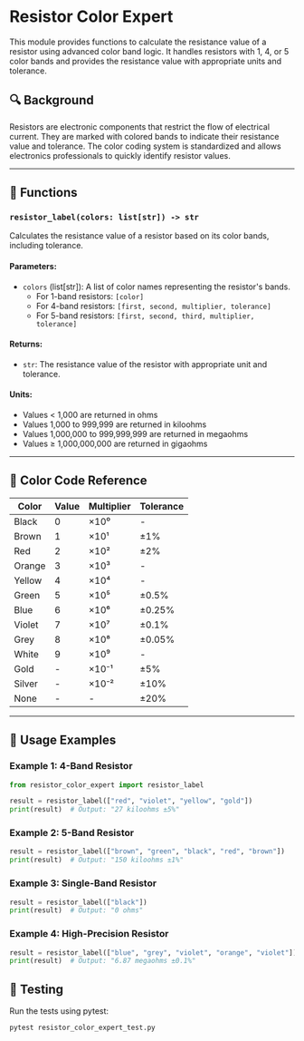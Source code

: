 # Resistor Color Expert

This module provides functions to calculate the resistance value of a resistor using advanced color band logic. It handles resistors with 1, 4, or 5 color bands and provides the resistance value with appropriate units and tolerance.

## 🔍 Background

Resistors are electronic components that restrict the flow of electrical current. They are marked with colored bands to indicate their resistance value and tolerance. The color coding system is standardized and allows electronics professionals to quickly identify resistor values.

---

## 📝 Functions

### `resistor_label(colors: list[str]) -> str`
Calculates the resistance value of a resistor based on its color bands, including tolerance.

#### Parameters:
- `colors` (list[str]): A list of color names representing the resistor's bands.
  - For 1-band resistors: `[color]`
  - For 4-band resistors: `[first, second, multiplier, tolerance]`
  - For 5-band resistors: `[first, second, third, multiplier, tolerance]`

#### Returns:
- `str`: The resistance value of the resistor with appropriate unit and tolerance.

#### Units:
- Values < 1,000 are returned in ohms
- Values 1,000 to 999,999 are returned in kiloohms
- Values 1,000,000 to 999,999,999 are returned in megaohms
- Values ≥ 1,000,000,000 are returned in gigaohms

---

## 🎨 Color Code Reference

| Color  | Value | Multiplier | Tolerance |
|--------|-------|------------|-----------|
| Black  | 0     | ×10⁰       | -         |
| Brown  | 1     | ×10¹       | ±1%       |
| Red    | 2     | ×10²       | ±2%       |
| Orange | 3     | ×10³       | -         |
| Yellow | 4     | ×10⁴       | -         |
| Green  | 5     | ×10⁵       | ±0.5%     |
| Blue   | 6     | ×10⁶       | ±0.25%    |
| Violet | 7     | ×10⁷       | ±0.1%     |
| Grey   | 8     | ×10⁸       | ±0.05%    |
| White  | 9     | ×10⁹       | -         |
| Gold   | -     | ×10⁻¹      | ±5%       |
| Silver | -     | ×10⁻²      | ±10%      |
| None   | -     | -          | ±20%      |

---

## 🚀 Usage Examples

### Example 1: 4-Band Resistor
```python
from resistor_color_expert import resistor_label

result = resistor_label(["red", "violet", "yellow", "gold"])
print(result)  # Output: "27 kiloohms ±5%"
```

### Example 2: 5-Band Resistor
```python
result = resistor_label(["brown", "green", "black", "red", "brown"])
print(result)  # Output: "150 kiloohms ±1%"
```

### Example 3: Single-Band Resistor
```python
result = resistor_label(["black"])
print(result)  # Output: "0 ohms"
```

### Example 4: High-Precision Resistor
```python
result = resistor_label(["blue", "grey", "violet", "orange", "violet"])
print(result)  # Output: "6.87 megaohms ±0.1%"
```

## 🧪 Testing

Run the tests using pytest:

```bash
pytest resistor_color_expert_test.py
```